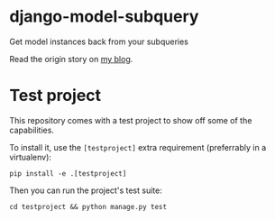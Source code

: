 # django-model-subquery
Get model instances back from your subqueries

Read the origin story on [my blog](https://blog.bmispelon.rocks/articles/2024/2024-05-09-django-getting-a-full-model-instance-from-a-subquery.html).


# Test project
This repository comes with a test project to show off some of the capabilities.

To install it, use the `[testproject]` extra requirement (preferrably in a virtualenv):
```
pip install -e .[testproject]
```

Then you can run the project's test suite:
```
cd testproject && python manage.py test
```
